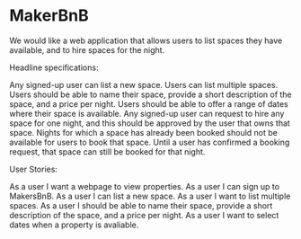 # MakerBnB

We would like a web application that allows users to list spaces they have available, and to hire spaces for the night.

Headline specifications:

Any signed-up user can list a new space.
Users can list multiple spaces.
Users should be able to name their space, provide a short description of the space, and a price per night.
Users should be able to offer a range of dates where their space is available.
Any signed-up user can request to hire any space for one night, and this should be approved by the user that owns that space.
Nights for which a space has already been booked should not be available for users to book that space.
Until a user has confirmed a booking request, that space can still be booked for that night.

User Stories:

As a user I want a webpage to view properties.
As a user I can sign up to MakersBnB.
As a user I can list a new space.
As a user I want to list multiple spaces.
As a user I should be able to name their space, provide a short description of the space, and a price per night.
As a user I want to select dates when a property is avaliable.
